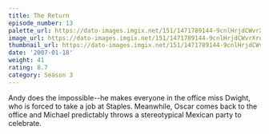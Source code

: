 ```yaml
---
title: The Return
episode_number: 13
palette_url: https://dato-images.imgix.net/151/1471789144-9cnlHrjdCWvrXrql6XFRc8MPfLc.jpg?ixlib=rb-1.1.0&ch=DPR%2CWidth&auto=enhance&palette=json
image_url: https://dato-images.imgix.net/151/1471789144-9cnlHrjdCWvrXrql6XFRc8MPfLc.jpg?ixlib=rb-1.1.0&ch=DPR%2CWidth&auto=compress%2Cformat&w=500
thumbnail_url: https://dato-images.imgix.net/151/1471789144-9cnlHrjdCWvrXrql6XFRc8MPfLc.jpg?ixlib=rb-1.1.0&ch=DPR%2CWidth&auto=enhance&w=500&h=280&fit=crop&fm=jpg
date: '2007-01-18'
weight: 41
rating: 8.7
category: Season 3
---
```


Andy does the impossible--he makes everyone in the office miss Dwight, who is forced to take a job at Staples. Meanwhile, Oscar comes back to the office and Michael predictably throws a stereotypical Mexican party to celebrate.